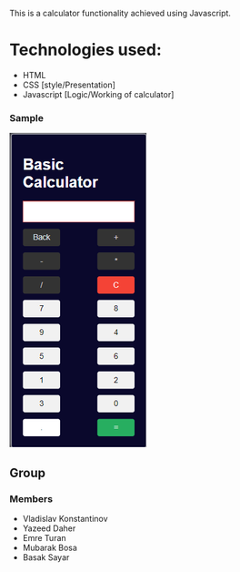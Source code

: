 This is a calculator functionality achieved using Javascript. 

# Technologies used:
- HTML
- CSS [style/Presentation]
- Javascript [Logic/Working of calculator]

### Sample
![](calculator.png)

## Group
### Members
* Vladislav Konstantinov
* Yazeed Daher
* Emre Turan
* Mubarak Bosa
* Basak Sayar